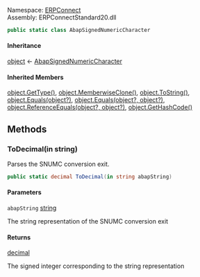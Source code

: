 
Namespace: [ERPConnect](index.md)  
Assembly: ERPConnectStandard20.dll  

```csharp
public static class AbapSignedNumericCharacter
```

#### Inheritance

[object](https://learn.microsoft.com/dotnet/api/system.object) ← 
[AbapSignedNumericCharacter](ERPConnect.AbapSignedNumericCharacter.md)

#### Inherited Members

[object.GetType\(\)](https://learn.microsoft.com/dotnet/api/system.object.gettype), 
[object.MemberwiseClone\(\)](https://learn.microsoft.com/dotnet/api/system.object.memberwiseclone), 
[object.ToString\(\)](https://learn.microsoft.com/dotnet/api/system.object.tostring), 
[object.Equals\(object?\)](https://learn.microsoft.com/dotnet/api/system.object.equals\#system\-object\-equals\(system\-object\)), 
[object.Equals\(object?, object?\)](https://learn.microsoft.com/dotnet/api/system.object.equals\#system\-object\-equals\(system\-object\-system\-object\)), 
[object.ReferenceEquals\(object?, object?\)](https://learn.microsoft.com/dotnet/api/system.object.referenceequals), 
[object.GetHashCode\(\)](https://learn.microsoft.com/dotnet/api/system.object.gethashcode)

## Methods

### <a id="ERPConnect_AbapSignedNumericCharacter_ToDecimal_System_String__"></a> ToDecimal\(in string\)

Parses the SNUMC conversion exit.

```csharp
public static decimal ToDecimal(in string abapString)
```

#### Parameters

`abapString` [string](https://learn.microsoft.com/dotnet/api/system.string)

The string representation of the SNUMC conversion exit

#### Returns

 [decimal](https://learn.microsoft.com/dotnet/api/system.decimal)

The signed integer corresponding to the string representation

